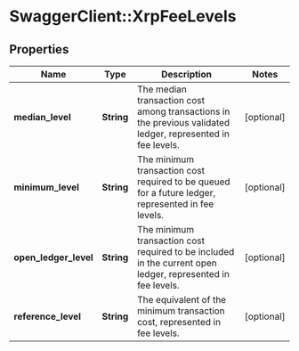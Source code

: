 # SwaggerClient::XrpFeeLevels

## Properties
Name | Type | Description | Notes
------------ | ------------- | ------------- | -------------
**median_level** | **String** | The median transaction cost among transactions in the previous validated ledger, represented in fee levels. | [optional] 
**minimum_level** | **String** | The minimum transaction cost required to be queued for a future ledger, represented in fee levels. | [optional] 
**open_ledger_level** | **String** | The minimum transaction cost required to be included in the current open ledger, represented in fee levels. | [optional] 
**reference_level** | **String** | The equivalent of the minimum transaction cost, represented in fee levels. | [optional] 

